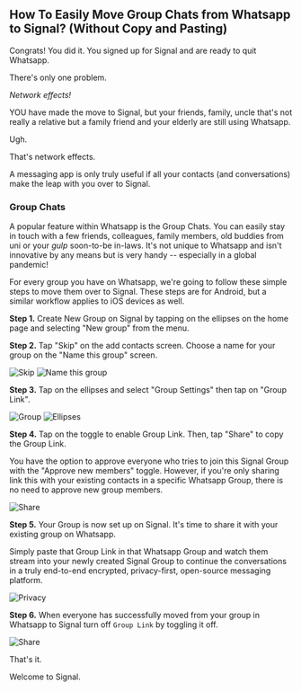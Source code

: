 ## How To Easily Move Group Chats from Whatsapp to Signal? (Without Copy and Pasting)

Congrats! You did it. You signed up for Signal and are ready to quit Whatsapp.

There's only one problem.

*Network effects!*

YOU have made the move to Signal, but your friends, family, uncle that's not really a relative but a family friend and your elderly  are still using Whatsapp. 

Ugh.

That's network effects.

A messaging app is only truly useful if all your contacts (and conversations) make the leap with you over to Signal.

### Group Chats

A popular feature within Whatsapp is the Group Chats. You can easily stay in touch with a few friends, colleagues, family members, old buddies from uni or your *gulp* soon-to-be in-laws. It's not unique to Whatsapp and isn't innovative by any means but is very handy -- especially in a global pandemic!

For every group you have on Whatsapp, we're going to follow these simple steps to move them over to Signal. These steps are for Android, but a similar workflow applies to iOS devices as well.


**Step 1.** Create New Group on Signal by tapping on the ellipses on the home page and selecting "New group" from the menu.


**Step 2.** Tap "Skip" on the add contacts screen. Choose a name for your group on the "Name this group" screen.

![Skip](https://imgur.com/X2wTMDl.png)
![Name this group](https://imgur.com/HXy2S4D.png)


**Step 3.** Tap on the ellipses and select "Group Settings" then tap on "Group Link".

![Group](https://imgur.com/Rj2uyi9.png)
![Ellipses](https://imgur.com/8O4uNri.png)


**Step 4.** Tap on the toggle to enable Group Link. Then, tap "Share" to copy the Group Link. 

You have the option to approve everyone who tries to join this Signal Group with the "Approve new members" toggle. However, if you're only sharing link this with your existing contacts in a specific Whatsapp Group, there is no need to approve new group members.

![Share](https://imgur.com/QXhK5HD.png)


**Step 5.** Your Group is now set up on Signal. It's time to share it with your existing group on Whatsapp. 

Simply paste that Group Link in that Whatsapp Group and watch them stream into your newly created Signal Group to continue the conversations in a truly end-to-end encrypted, privacy-first, open-source messaging platform.

![Privacy](https://imgur.com/IjnzZkr.png)

**Step 6.** When everyone has successfully moved from your group in Whatsapp to Signal turn off `Group Link` by toggling it off.

![Share](https://imgur.com/QXhK5HD.png)


That's it. 


Welcome to Signal.
